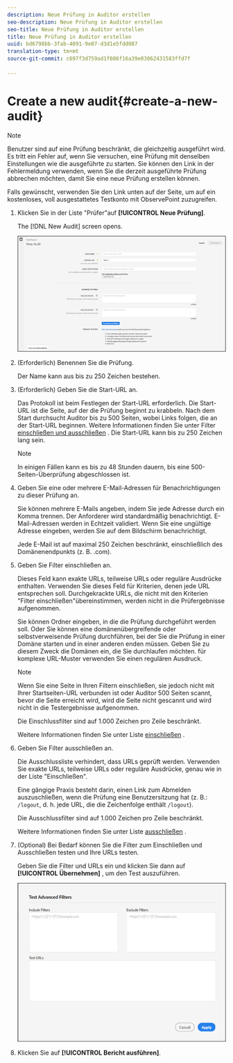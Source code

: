```yaml
---
description: Neue Prüfung in Auditor erstellen
seo-description: Neue Prüfung in Auditor erstellen
seo-title: Neue Prüfung in Auditor erstellen
title: Neue Prüfung in Auditor erstellen
uuid: bd6798bb-3fab-4091-9e07-d3d1e5fdd087
translation-type: tm+mt
source-git-commit: c697f3d759ad1f086f16a39e03062431583ffd7f

---
```



# Create a new audit{#create-a-new-audit}

>[!NOTE]
>
>Benutzer sind auf eine Prüfung beschränkt, die gleichzeitig ausgeführt wird. Es tritt ein Fehler auf, wenn Sie versuchen, eine Prüfung mit denselben Einstellungen wie die ausgeführte zu starten. Sie können den Link in der Fehlermeldung verwenden, wenn Sie die derzeit ausgeführte Prüfung abbrechen möchten, damit Sie eine neue Prüfung erstellen können.

Falls gewünscht, verwenden Sie den Link unten auf der Seite, um auf ein kostenloses, voll ausgestattetes Testkonto mit ObservePoint zuzugreifen.

1. Klicken Sie in der Liste &quot;Prüfer&quot;auf **[!UICONTROL Neue Prüfung]**.

   The [!DNL New Audit] screen opens.

   ![](assets/config.png)

1. (Erforderlich) Benennen Sie die Prüfung.

   Der Name kann aus bis zu 250 Zeichen bestehen.
1. (Erforderlich) Geben Sie die Start-URL an.

   Das Protokoll ist beim Festlegen der Start-URL erforderlich. Die Start-URL ist die Seite, auf der die Prüfung beginnt zu krabbeln. Nach dem Start durchsucht Auditor bis zu 500 Seiten, wobei Links folgen, die an der Start-URL beginnen. Weitere Informationen finden Sie unter Filter [einschließen und ausschließen](../create-audit/filters.md#concept-23531490bb124981ba807ed1806e3257) . Die Start-URL kann bis zu 250 Zeichen lang sein.

   >[!NOTE]
   >
   >In einigen Fällen kann es bis zu 48 Stunden dauern, bis eine 500-Seiten-Überprüfung abgeschlossen ist.

1. Geben Sie eine oder mehrere E-Mail-Adressen für Benachrichtigungen zu dieser Prüfung an.

   Sie können mehrere E-Mails angeben, indem Sie jede Adresse durch ein Komma trennen. Der Anforderer wird standardmäßig benachrichtigt. E-Mail-Adressen werden in Echtzeit validiert. Wenn Sie eine ungültige Adresse eingeben, werden Sie auf dem Bildschirm benachrichtigt.

   Jede E-Mail ist auf maximal 250 Zeichen beschränkt, einschließlich des Domänenendpunkts (z. B. .com).
1. Geben Sie Filter einschließen an.

   Dieses Feld kann exakte URLs, teilweise URLs oder reguläre Ausdrücke enthalten. Verwenden Sie dieses Feld für Kriterien, denen jede URL entsprechen soll. Durchgekrackte URLs, die nicht mit den Kriterien &quot;Filter einschließen&quot;übereinstimmen, werden nicht in die Prüfergebnisse aufgenommen.

   Sie können Ordner eingeben, in die die Prüfung durchgeführt werden soll. Oder Sie können eine domänenübergreifende oder selbstverweisende Prüfung durchführen, bei der Sie die Prüfung in einer Domäne starten und in einer anderen enden müssen. Geben Sie zu diesem Zweck die Domänen ein, die Sie durchlaufen möchten. für komplexe URL-Muster verwenden Sie einen regulären Ausdruck.

   >[!NOTE]
   >
   >Wenn Sie eine Seite in Ihren Filtern einschließen, sie jedoch nicht mit Ihrer Startseiten-URL verbunden ist oder Auditor 500 Seiten scannt, bevor die Seite erreicht wird, wird die Seite nicht gescannt und wird nicht in die Testergebnisse aufgenommen.

   Die Einschlussfilter sind auf 1.000 Zeichen pro Zeile beschränkt.

   Weitere Informationen finden Sie unter Liste [einschließen](../create-audit/filters.md#section-7626060a56a24b658f8c05f031ac3f5f) .
1. Geben Sie Filter ausschließen an.

   Die Ausschlussliste verhindert, dass URLs geprüft werden. Verwenden Sie exakte URLs, teilweise URLs oder reguläre Ausdrücke, genau wie in der Liste &quot;Einschließen&quot;.

   Eine gängige Praxis besteht darin, einen Link zum Abmelden auszuschließen, wenn die Prüfung eine Benutzersitzung hat (z. B.: `/logout`, d. h. jede URL, die die Zeichenfolge enthält `/logout`).

   Die Ausschlussfilter sind auf 1.000 Zeichen pro Zeile beschränkt.

   Weitere Informationen finden Sie unter Liste [ausschließen](../create-audit/filters.md#section-00aa5e10c878473b91ba0844bebe7ca9) .
1. (Optional) Bei Bedarf können Sie die Filter zum Einschließen und Ausschließen testen und Ihre URLs testen.

   Geben Sie die Filter und URLs ein und klicken Sie dann auf **[!UICONTROL Übernehmen]** , um den Test auszuführen.

   ![](assets/test-advanced-filters.png)

1. Klicken Sie auf **[!UICONTROL Bericht ausführen]**.
